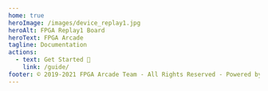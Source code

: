 ```yaml
---
home: true
heroImage: /images/device_replay1.jpg
heroAlt: FPGA Replay1 Board
heroText: FPGA Arcade
tagline: Documentation
actions:
  - text: Get Started 👻
    link: /guide/
footer: © 2019-2021 FPGA Arcade Team - All Rights Reserved - Powered by Vercel & VuePress
---
```


